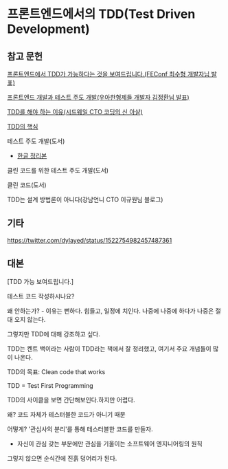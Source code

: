 # 프론트엔드에서의 TDD(Test Driven Development)

## 참고 문헌

[프론트엔드에서 TDD가 가능하다는 것을 보여드립니다.(FEConf 최수형 개발자님 발표)](https://www.youtube.com/watch?v=L1dtkLeIz-M)

[프론트엔드 개발과 테스트 주도 개발(우아한형제들 개발자 김정환님 발표)](https://www.slideshare.net/jeonghwankim11/ss-78600304?refer=%EA%B0%9C%EB%B0%9C%EC%9E%90%EC%8A%A4%EB%9F%BD%EB%8B%A4)

[TDD를 해야 하는 이유(시드웨일 CTO 코딩의 신 아샬)](https://www.youtube.com/watch?v=j09W0KSofOk)

[TDD의 핵심](https://www.youtube.com/watch?v=Bogx86KKp5o)

테스트 주도 개발(도서)

- [한글 정리본](https://www.rinae.dev/posts/tdd-by-example-summary)

클린 코드를 위한 테스트 주도 개발(도서)

클린 코드(도서)

TDD는 설계 방법론이 아니다(강남언니 CTO 이규원님 블로그)

## 기타

https://twitter.com/dylayed/status/1522754982457487361



## 대본

[TDD 가능 보여드립니다.]

테스트 코드 작성하시나요?

왜 안하는가? - 이유는 뻔하다. 힘들고, 일정에 치인다. 나중에 나중에 하다가 나중은 절대 오지 않는다.

그렇지만 TDD에 대해 강조하고 싶다.

TDD는 켄트 백이라는 사람이 TDD라는 책에서 잘 정리했고, 여기서 주요 개념들이 많이 나온다.

TDD의 목표: Clean code that works

TDD = Test First Programming

TDD의 사이클을 보면 간단해보인다.하지만 어렵다.

왜? 코드 자체가 테스터블한 코드가 아니기 때문

어떻게? '관심사의 분리'를 통해 테스터블한 코드를 만들자.

- 자신이 관심 갖는 부분에만 관심을 기울이는 소프트웨어 엔지니어링의 원칙

그렇지 않으면 순식간에 진흙 덩어리가 된다.